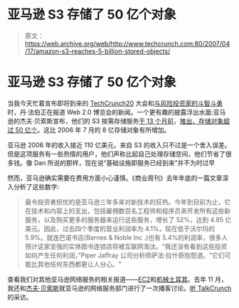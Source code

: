 # 亚马逊 S3 存储了 50 亿个对象 

> 原文：<https://web.archive.org/web/http://www.techcrunch.com:80/2007/04/17/amazon-s3-reaches-5-billion-stored-objects/>

# 亚马逊 S3 存储了 50 亿个对象

 [](https://web.archive.org/web/20221007095309/http://aws.amazon.com/s3) 当我今天忙着宣布即将到来的 [TechCrunch20](https://web.archive.org/web/20221007095309/http://www.techcrunch20.com/) 大会和[与风险投资家的斗智斗勇](https://web.archive.org/web/20221007095309/http://www.sfgate.com/cgi-bin/blogs/sfgate/detail?blogid=19&entry_id=15460)时，丹·法伯正在报道 Web 2.0 博览会的新闻。一个更有趣的披露浮出水面:亚马逊的杰夫·贝索斯宣布，他们的 S3 按需存储服务[于 13 个月前](https://web.archive.org/web/20221007095309/http://www.beta.techcrunch.com/2006/03/14/amazon-grid-storage-web-service-launches/)，[推出，存储对象超过 50 亿个](https://web.archive.org/web/20221007095309/http://blogs.zdnet.com/BTL/?p=4854)。这比 2006 年 7 月的 8 亿存储对象有所增加。

亚马逊 2006 年的收入接近 110 亿美元，来自 S3 的收入只不过是一个舍入误差。但是这项服务有一些热情的用户，他们声称比起自己处理存储空间，他们节省了很多钱。像 Dan 所说的那样，现在说“基础设施即服务已经到来”并不为时过早

然而，亚马逊确实需要在费用方面小心谨慎。《商业周刊》去年年底的一篇文章深入分析了这些数字:

> 最令投资者担忧的是亚马逊三年多来对新技术的狂热。今年到目前为止，它在技术和内容上的支出，包括雇佣数百名工程师和程序员来开发所有这些新服务，以及购买更多的服务器来运行这些服务，增长了 52%，达到 4.85 亿美元。因此，过去四个季度的营业利润率为 4.1%，现在低于沃尔玛的 5.9%。就连巴诺书店(Barnes & Noble Inc .)也有 5.4%的利润率，很多人预计这家坚强的实体图书连锁店将被互联网淘汰。“我还没有看到这些投资如何产生任何利润，”Piper Jaffray 公司分析师萨法·拉什奇抱怨道。"它们可能比其他任何东西都更让人分心。"

查看我们对其他亚马逊网络服务的相关报道——[EC2](https://web.archive.org/web/20221007095309/http://www.beta.techcrunch.com/2006/08/24/exclusive-amazon-readies-utility-computing-service/)和[机械土耳其](https://web.archive.org/web/20221007095309/http://www.beta.techcrunch.com/2005/11/04/amazon-finally-shows-itself-as-the-matrix/)。去年 11 月，我还和[杰夫·贝索斯](https://web.archive.org/web/20221007095309/http://www.beta.techcrunch.com/2006/11/14/interview-with-jeff-bezos-on-amazon-web-services/)就亚马逊的网络服务部门进行了一次播客讨论。[听 TalkCrunch](https://web.archive.org/web/20221007095309/http://www.talkcrunch.com/2006/11/14/interview-with-jeff-bezos/) 的采访。